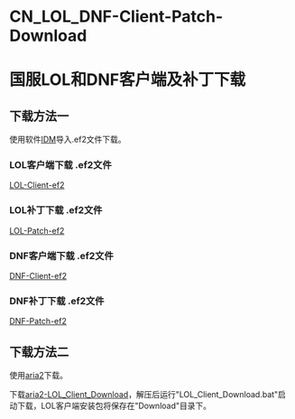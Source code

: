 # CN_LOL_DNF-Client-Patch-Download
# 国服LOL和DNF客户端及补丁下载

## 下载方法一

使用软件[IDM](https://www.internetdownloadmanager.com/)导入.ef2文件下载。

### LOL客户端下载 .ef2文件
[LOL-Client-ef2](idm-ef2/LOL/Client-Latestversion/)

### LOL补丁下载 .ef2文件
[LOL-Patch-ef2](idm-ef2/LOL/Patch-Latestversion/)

### DNF客户端下载 .ef2文件
[DNF-Client-ef2](idm-ef2/DNF/Client-Latestversion/)

### DNF补丁下载 .ef2文件
[DNF-Patch-ef2](idm-ef2/DNF/Patch-Latestversion/)

## 下载方法二

使用[aria2](https://aria2.github.io/)下载。

下载[aria2-LOL_Client_Download](https://github.com/DongJiangYue-Team/CN_LOL_DNF-Client-Patch-Download/releases/tag/LOL_Client_Download_V1.0.0)，解压后运行"LOL_Client_Download.bat"启动下载，LOL客户端安装包将保存在"Download"目录下。